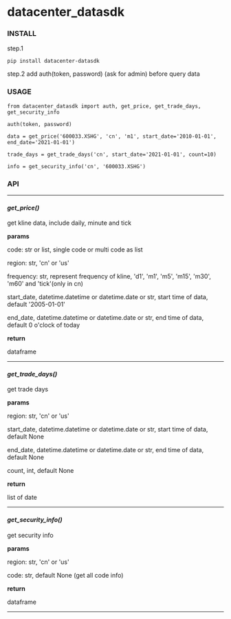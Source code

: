 # datacenter_datasdk

### INSTALL

step.1 
```
pip install datacenter-datasdk
```

step.2 add auth(token, password) (ask for admin) before query data


### USAGE

```
from datacenter_datasdk import auth, get_price, get_trade_days, get_security_info

auth(token, password)

data = get_price('600033.XSHG', 'cn', 'm1', start_date='2010-01-01', end_date='2021-01-01')

trade_days = get_trade_days('cn', start_date='2021-01-01', count=10)

info = get_security_info('cn', '600033.XSHG')
```

### API
---
#### *get_price()*
get kline data, include daily, minute and tick

**params**

code: str or list, single code or multi code as list

region: str, 'cn' or 'us'

frequency: str, represent frequency of kline, 'd1', 'm1', 'm5', 'm15', 'm30', 'm60' and 'tick'(only in cn)

start_date, datetime.datetime or datetime.date or str, start time of data, default '2005-01-01'

end_date, datetime.datetime or datetime.date or str, end time of data, default 0 o'clock of today

**return**

dataframe

---

#### *get_trade_days()*
get trade days

**params**

region: str, 'cn' or 'us'

start_date, datetime.datetime or datetime.date or str, start time of data, default None

end_date, datetime.datetime or datetime.date or str, end time of data, default None

count, int, default None

**return**

list of date

---

#### *get_security_info()*
get security info

**params**

region: str, 'cn' or 'us'

code: str, default None (get all code info)

**return**

dataframe

---

